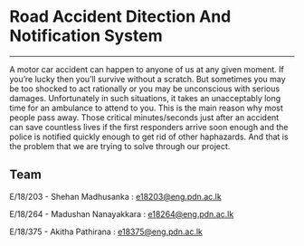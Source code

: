 # Road Accident Ditection And Notification System
___

A motor car accident can happen to anyone of us at any given moment. If you’re lucky then you’ll survive without a scratch. But sometimes you may be too shocked to act rationally or you may be unconscious with serious damages. Unfortunately in such situations, it takes an unacceptably long time for an ambulance to attend to you.
This is the main reason why most people pass away. Those critical minutes/seconds just after an accident can save countless lives if the first responders arrive soon enough and the police is notified quickly enough to get rid of other haphazards. And that is the problem that we are trying to solve through our project.



## Team
E/18/203 - Shehan Madhusanka     : e18203@eng.pdn.ac.lk


E/18/264 - Madushan Nanayakkara  : e18264@eng.pdn.ac.lk


E/18/375 - Akitha Pathirana      : e18375@eng.pdn.ac.lk
